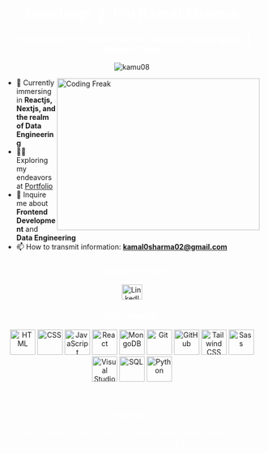   <h1 align="center" style="color: white;">Greetings 👋, I'm Kamal Sharma</h1>
  <h3 align="center" style="color: white;">Enthusiastic Frontend Developer | Aspiring Data Engineer | Based in India</h3>

  <p align="center"> 
    <img src="https://komarev.com/ghpvc/?username=kamu08&label=Profile%20views&color=0e75b6&style=flat" alt="kamu08" />
  </p>

  <img align="right" src="https://cdn.dribbble.com/users/1059583/screenshots/4171367/coding-freak.gif" alt="Coding Freak" width="400" height="300">

  - 🌱 Currently immersing in **Reactjs, Nextjs, and the realm of Data Engineering**
  - 👨‍💻 Exploring my endeavors at [Portfolio](https://kamal-sharma.netlify.app/)
  - 💬 Inquire me about **Frontend Development** and **Data Engineering**
  - 📫 How to transmit information: **kamal0sharma02@gmail.com**

  <h3 align="center" style="color: white;">Connect with me:</h3>
  <p align="center">
    <a href="https://www.linkedin.com/in/kamal-sharma-2a654a191/" target="_blank">
      <img src="https://raw.githubusercontent.com/rahuldkjain/github-profile-readme-generator/master/src/images/icons/Social/linked-in-alt.svg" alt="LinkedIn" height="30" width="40" />
    </a>
  </p>

  <h3 align="center" style="color: white;">Tech Arsenal:</h3>
  <p align="center">
    <img src="https://github.com/Kamu08/Kamu08/assets/87929852/b0e8b7aa-6411-4802-bef4-520a7fb860f4" width="50" height="50" alt="HTML" title="HTML5" />
    <img src="https://github.com/Kamu08/Kamu08/assets/87929852/9c15d07f-42de-432f-b052-b774f0e6fca2" width="50" height="50" alt="CSS" title="CSS3" />
    <img src="https://github.com/Kamu08/Kamu08/assets/87929852/6e47088a-79b8-48c9-a9e1-248dc2bdac7c" width="50" height="50" alt="JavaScript" title="JavaScript" />
    <img src="https://github.com/Kamu08/Kamu08/assets/87929852/c9bbc723-ecf7-4a89-8e9e-c00656a76787" width="50" height="50" alt="React" title="React" />
    <img src="https://github.com/Kamu08/Kamu08/assets/87929852/dcb0ad65-59cc-4bb6-9d39-2ef595fa0de0" width="50" height="50" alt="MongoDB" title="MongoDB" />
    <img src="https://github.com/Kamu08/Kamu08/assets/87929852/e709c92b-760e-4659-8e72-e877d253b966" width="50" height="50" alt="Git" title="Git" />
    <img src="https://github.com/Kamu08/Kamu08/assets/87929852/8cebf4ae-40d5-4714-b6b5-ff2ec8640cd9" width="50" height="50" alt="GitHub" title="GitHub" />
    <img src="https://github.com/Kamu08/Kamu08/assets/87929852/0be9fc73-2773-4e47-bbd6-dabe165a27cd" width="50" height="50" alt="Tailwind CSS" title="Tailwind CSS" />
    <img src="https://github.com/Kamu08/Kamu08/assets/87929852/5d02abae-2f1a-47a5-a01b-ba6cb3a08b94" width="50" height="50" alt="Sass" title="Sass" />
    <img src="https://github.com/Kamu08/Kamu08/assets/87929852/23ded90d-61b5-4258-ac09-eb8d45165cae" width="50" height="50" alt="Visual Studio Code" title="Visual Studio Code" />
    <img src="https://github.com/Kamu08/Kamu08/assets/87929852/3f503ea8-3623-408a-b553-522abffd2e89" width="50" height="50" alt="SQL" title="SQL" />
    <img src="https://github.com/Kamu08/Kamu08/assets/87929852/8c5d6cf5-a70e-4fc6-8363-917eb66186c8" width="50" height="50" alt="Python" title="Python" />
  </p>

  <br>
  <h3 align="center" style="color: white;">Fun Fact:</h3>
  <p align="center" style="color: white;"> 
    Did you know? Coding is the only activity where coffee is not just a beverage; it's a syntax fuel! ☕🚀
  </p>
</div>
